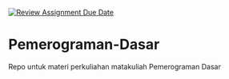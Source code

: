 [![Review Assignment Due Date](https://classroom.github.com/assets/deadline-readme-button-22041afd0340ce965d47ae6ef1cefeee28c7c493a6346c4f15d667ab976d596c.svg)](https://classroom.github.com/a/Lg0zTYej)
# Pemerograman-Dasar
Repo untuk materi perkuliahan matakuliah Pemerograman Dasar
